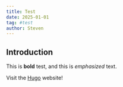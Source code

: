 ```yaml
---
title: Test
date: 2025-01-01
tag: #test 
author: Steven
--- 
```


## Introduction

This is **bold** test, and this is *emphasized* text.

Visit the [Hugo](http://gohugo.io) website!
